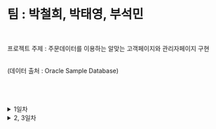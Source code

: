 # 팀 : 박철희, 박태영, 부석민
<br>

프로젝트 주제 : 주문데이터를 이용하는 알맞는 고객페이지와 관리자페이지 구현 <br>

<br>
(데이터 출처 : Oracle Sample Database)
<br>
<br><br><br><br>
<details><summary>1일차</summary><br>
  - 주제선정 <br><br>
  - 사용할 데이터 검색 및 가공 <br><br>
  - main.html 제작 및 나머지 틀 제작 <br><br>
  </details>
  

<details><summary> 2, 3일차 </summary><br>
  - guest.html 제작 <br><br>
  - admin.html 제작 <br><br>
  - py파일들 제작 및 발표준비 <br><br>
  
  
 ! 
  
<br><br><br><br><br><br>
![데이터 다이어그램](https://user-images.githubusercontent.com/83930252/123186871-08c1b580-d4d4-11eb-8850-a176400ff3dd.png)


